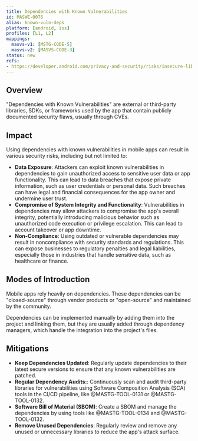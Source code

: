 ```yaml
---
title: Dependencies with Known Vulnerabilities
id: MASWE-0076
alias: known-vuln-deps
platform: [android, ios]
profiles: [L1, L2]
mappings:
  masvs-v1: [MSTG-CODE-5]
  masvs-v2: [MASVS-CODE-3]
status: new
refs:
- https://developer.android.com/privacy-and-security/risks/insecure-library
---
```


## Overview

"Dependencies with Known Vulnerabilities" are external or third-party libraries, SDKs, or frameworks used by the app that contain publicly documented security flaws, usually through CVEs.

## Impact

Using dependencies with known vulnerabilities in mobile apps can result in various security risks, including but not limited to:

- **Data Exposure**: Attackers can exploit known vulnerabilities in dependencies to gain unauthorized access to sensitive user data or app functionality. This can lead to data breaches that expose private information, such as user credentials or personal data. Such breaches can have legal and financial consequences for the app owner and undermine user trust.
- **Compromise of System Integrity and Functionality**: Vulnerabilities in dependencies may allow attackers to compromise the app's overall integrity, potentially introducing malicious behavior such as unauthorized code execution or privilege escalation. This can lead to account takeover or app downtime.
- **Non-Compliance**: Using outdated or vulnerable dependencies may result in noncompliance with security standards and regulations. This can expose businesses to regulatory penalties and legal liabilities, especially those in industries that handle sensitive data, such as healthcare or finance.

## Modes of Introduction

Mobile apps rely heavily on dependencies. These dependencies can be "closed-source" through vendor products or "open-source" and maintained by the community.

Dependencies can be implemented manually by adding them into the project and linking them, but they are usually added through dependency managers, which handle the integration into the project's files.

## Mitigations

- **Keep Dependencies Updated**: Regularly update dependencies to their latest secure versions to ensure that any known vulnerabilities are patched.
- **Regular Dependency Audits:**: Continuously scan and audit third-party libraries for vulnerabilities using Software Composition Analysis (SCA) tools in the CI/CD pipeline, like @MASTG-TOOL-0131 or @MASTG-TOOL-0132.
- **Software Bill of Material (SBOM)**: Create a SBOM and manage the dependencies by using tools like @MASTG-TOOL-0134 and @MASTG-TOOL-0132.
- **Remove Unused Dependencies**: Regularly review and remove any unused or unnecessary libraries to reduce the app's attack surface.

